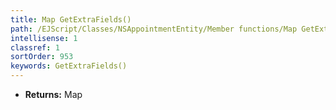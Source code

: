```yaml
---
title: Map GetExtraFields()
path: /EJScript/Classes/NSAppointmentEntity/Member functions/Map GetExtraFields()
intellisense: 1
classref: 1
sortOrder: 953
keywords: GetExtraFields()
---
```



* **Returns:** Map


